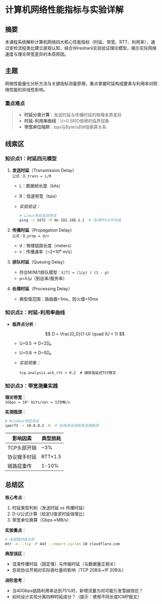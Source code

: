 # 计算机网络性能指标与实验详解

## 摘要

本课程系统解析计算机网络四大核心性能指标（时延、带宽、RTT、利用率），通过安检流程类比建立直观认知，结合Wireshark实验验证理论模型，揭示实际网络速度与理论带宽差异的本质原因。

## 主题

网络性能量化分析方法与关键指标测量原理，重点掌握时延构成要素与利用率对网络性能的非线性影响。

### **重点难点**

> - **时延分类计算**：发送时延与传播时延的物理本质差异
> - **时延-利用率曲线**：U=0.5时D倍增的临界现象
> - **带宽单位陷阱**：bps与Byte/s的8倍换算关系

## 线索区

### 知识点1：时延四元模型

1. **发送时延**（Transmission Delay）  
   `公式：D_trans = L/R`  
   - L：数据帧长度（bits）
   - R：信道带宽（bps）
   - *实验验证：*  

     ```bash
     # Linux系统发送测试
     ping -s 1472 -M do 192.168.1.1  # 测试MTU分片时延
     ```

2. **传播时延**（Propagation Delay）  
   `公式：D_prop = d/v`  
   - d：物理链路长度（meters）
   - v：传播速率（~2×10⁸ m/s）

3. **排队时延**（Queuing Delay）  
   - 符合M/M/1排队模型：`E[T] = (1/μ) / (1 - ρ)`  
   - ρ=λ/μ（到达率/服务率）

4. **处理时延**（Processing Delay）  
   - 典型值范围：路由器<1ms，防火墙>10ms

### 知识点2：时延-利用率曲线

- **临界点分析**：

  $$
  D = \frac{D_0}{1-U} \quad (U < 1)
  $$

  - U=0.5 → D=2D₀
  - U=0.8 → D=5D₀

  - *实验现象：*  

    ```wireshark
    tcp.analysis.ack_rtt > 0.2  # 捕获高延迟TCP报文
    ```

### 知识点3：带宽测量实践

**理论带宽**：  
`1Gbps = 10⁹ bits/sec = 125MB/s`

**实测瓶颈**：  

```bash
# Windows带宽测试
iperf3 -c 10.0.0.2 -R  # 反向测试消除发送端瓶颈
```

| 影响因素          | 典型损耗 |
|-------------------|----------|
| TCP头部开销       | ~3%      |
| 协议握手时延      | RTT×1.5  |
| 链路层重传        | 1-10%    |

## 总结区

**核心考点**：

1. 时延类型判别（发送时延 vs 传播时延）
2. D-U公式计算（给定U值求时延倍增比）
3. 带宽单位换算（Gbps→MB/s）

**实验重点**：

```bash
# 全链路时延分析
mtr -n --tcp -P 443 --report-cycles 10 cloudflare.com
```

**典型误区**：

- 混淆传播时延（固定值）与传输时延（与数据量正相关）
- 忽视协议开销对实际吞吐量的影响（TCP 20B头+IP 20B头）

**进阶思考**：

- 当40Gbps链路利用率达到75%时，新增流量为何可能引发雪崩效应？
- 如何设计实验分离四种时延成分？（提示：使用不同长度ICMP报文）
